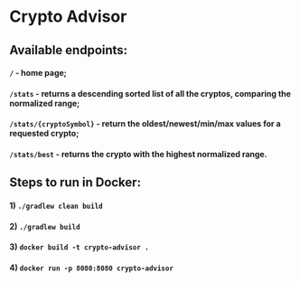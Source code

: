 # Crypto Advisor

## Available endpoints:

#### `/` - home page;
#### `/stats` - returns a descending sorted list of all the cryptos, comparing the normalized range;
#### `/stats/{cryptoSymbol}` - return the oldest/newest/min/max values for a requested crypto;
#### `/stats/best` - returns the crypto with the highest normalized range.

## Steps to run in Docker:
#### 1) `./gradlew clean build` 
#### 2) `./gradlew build` 
#### 3) `docker build -t crypto-advisor .` 
#### 4) `docker run -p 8080:8080 crypto-advisor` 